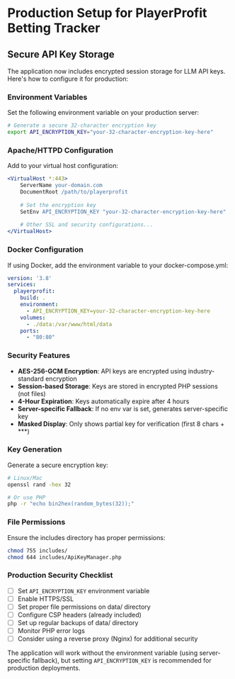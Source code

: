 # Production Setup for PlayerProfit Betting Tracker

## Secure API Key Storage

The application now includes encrypted session storage for LLM API keys. Here's how to configure it for production:

### Environment Variables

Set the following environment variable on your production server:

```bash
# Generate a secure 32-character encryption key
export API_ENCRYPTION_KEY="your-32-character-encryption-key-here"
```

### Apache/HTTPD Configuration

Add to your virtual host configuration:

```apache
<VirtualHost *:443>
    ServerName your-domain.com
    DocumentRoot /path/to/playerprofit
    
    # Set the encryption key
    SetEnv API_ENCRYPTION_KEY "your-32-character-encryption-key-here"
    
    # Other SSL and security configurations...
</VirtualHost>
```

### Docker Configuration

If using Docker, add the environment variable to your docker-compose.yml:

```yaml
version: '3.8'
services:
  playerprofit:
    build: .
    environment:
      - API_ENCRYPTION_KEY=your-32-character-encryption-key-here
    volumes:
      - ./data:/var/www/html/data
    ports:
      - "80:80"
```

### Security Features

- **AES-256-GCM Encryption**: API keys are encrypted using industry-standard encryption
- **Session-based Storage**: Keys are stored in encrypted PHP sessions (not files)
- **4-Hour Expiration**: Keys automatically expire after 4 hours
- **Server-specific Fallback**: If no env var is set, generates server-specific key
- **Masked Display**: Only shows partial key for verification (first 8 chars + ***)

### Key Generation

Generate a secure encryption key:

```bash
# Linux/Mac
openssl rand -hex 32

# Or use PHP
php -r "echo bin2hex(random_bytes(32));"
```

### File Permissions

Ensure the includes directory has proper permissions:

```bash
chmod 755 includes/
chmod 644 includes/ApiKeyManager.php
```

### Production Security Checklist

- [ ] Set `API_ENCRYPTION_KEY` environment variable
- [ ] Enable HTTPS/SSL
- [ ] Set proper file permissions on data/ directory
- [ ] Configure CSP headers (already included)
- [ ] Set up regular backups of data/ directory
- [ ] Monitor PHP error logs
- [ ] Consider using a reverse proxy (Nginx) for additional security

The application will work without the environment variable (using server-specific fallback), but setting `API_ENCRYPTION_KEY` is recommended for production deployments.